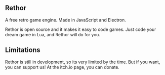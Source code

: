 ## Rethor
A free retro game engine. Made in JavaScript and Electron.

Rethor is open source and it makes it easy to code games. Just code your dream game in Lua, and Rethor will do for you.

## Limitations
Rethor is still in development, so its very limited by the time. But if you want, you can support us! At the itch.io page, you can donate.
